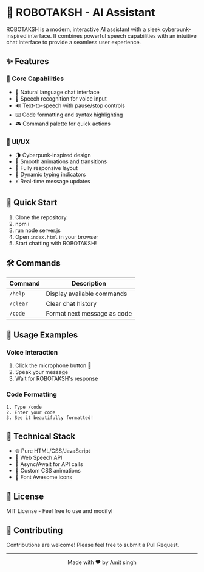 # 🤖 ROBOTAKSH - AI Assistant

ROBOTAKSH is a modern, interactive AI assistant with a sleek cyberpunk-inspired interface. It combines powerful speech capabilities with an intuitive chat interface to provide a seamless user experience.

## ✨ Features

### 🎯 Core Capabilities
- 💬 Natural language chat interface
- 🎤 Speech recognition for voice input
- 🔊 Text-to-speech with pause/stop controls
- ⌨️ Code formatting and syntax highlighting
- 🎮 Command palette for quick actions

### 🎨 UI/UX
- 🌗 Cyberpunk-inspired design
- 💫 Smooth animations and transitions
- 📱 Fully responsive layout
- 🌊 Dynamic typing indicators
- ⚡ Real-time message updates

## 🚀 Quick Start

1. Clone the repository.
2. npm i 
3. run node server.js
4. Open `index.html` in your browser
5. Start chatting with ROBOTAKSH!

## 🛠️ Commands

| Command | Description |
|---------|-------------|
| `/help` | Display available commands |
| `/clear` | Clear chat history |
| `/code` | Format next message as code |

## 🎯 Usage Examples

### Voice Interaction
1. Click the microphone button 🎤
2. Speak your message
3. Wait for ROBOTAKSH's response

### Code Formatting
```
1. Type /code
2. Enter your code
3. See it beautifully formatted!
```

## 🔧 Technical Stack

- 🌐 Pure HTML/CSS/JavaScript
- 🎤 Web Speech API
- 🔄 Async/Await for API calls
- 💅 Custom CSS animations
- 🎨 Font Awesome icons

## 📝 License

MIT License - Feel free to use and modify!

## 🤝 Contributing

Contributions are welcome! Please feel free to submit a Pull Request.

---

<div align="center">
  Made with ❤️ by Amit singh
  
</div>
